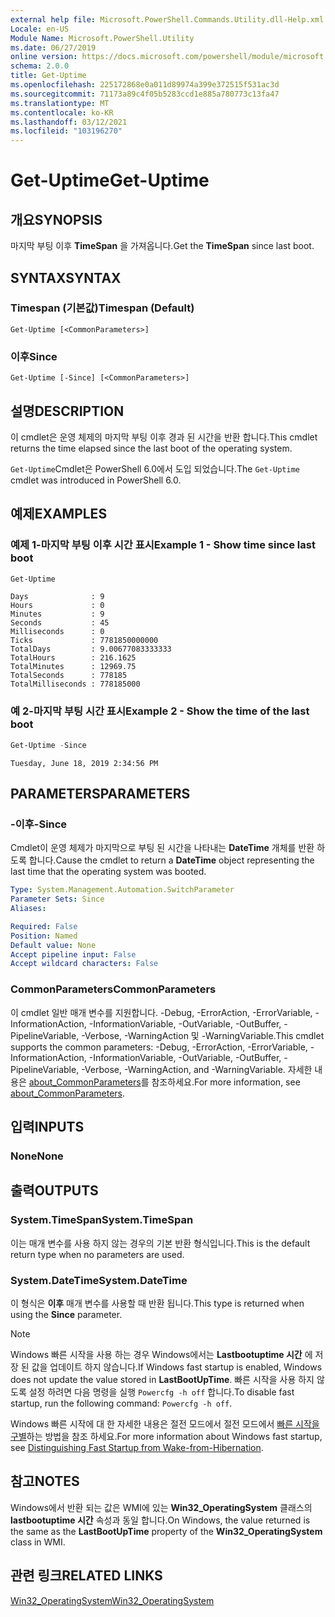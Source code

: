 ```yaml
---
external help file: Microsoft.PowerShell.Commands.Utility.dll-Help.xml
Locale: en-US
Module Name: Microsoft.PowerShell.Utility
ms.date: 06/27/2019
online version: https://docs.microsoft.com/powershell/module/microsoft.powershell.utility/get-uptime?view=powershell-7.1&WT.mc_id=ps-gethelp
schema: 2.0.0
title: Get-Uptime
ms.openlocfilehash: 225172868e0a011d89974a399e372515f531ac3d
ms.sourcegitcommit: 71173a89c4f05b5283ccd1e885a780773c13fa47
ms.translationtype: MT
ms.contentlocale: ko-KR
ms.lasthandoff: 03/12/2021
ms.locfileid: "103196270"
---
```

# <span data-ttu-id="ee91a-102">Get-Uptime</span><span class="sxs-lookup"><span data-stu-id="ee91a-102">Get-Uptime</span></span>

## <span data-ttu-id="ee91a-103">개요</span><span class="sxs-lookup"><span data-stu-id="ee91a-103">SYNOPSIS</span></span>
<span data-ttu-id="ee91a-104">마지막 부팅 이후 **TimeSpan** 을 가져옵니다.</span><span class="sxs-lookup"><span data-stu-id="ee91a-104">Get the **TimeSpan** since last boot.</span></span>

## <span data-ttu-id="ee91a-105">SYNTAX</span><span class="sxs-lookup"><span data-stu-id="ee91a-105">SYNTAX</span></span>

### <span data-ttu-id="ee91a-106">Timespan (기본값)</span><span class="sxs-lookup"><span data-stu-id="ee91a-106">Timespan (Default)</span></span>

```
Get-Uptime [<CommonParameters>]
```

### <span data-ttu-id="ee91a-107">이후</span><span class="sxs-lookup"><span data-stu-id="ee91a-107">Since</span></span>

```
Get-Uptime [-Since] [<CommonParameters>]
```

## <span data-ttu-id="ee91a-108">설명</span><span class="sxs-lookup"><span data-stu-id="ee91a-108">DESCRIPTION</span></span>

<span data-ttu-id="ee91a-109">이 cmdlet은 운영 체제의 마지막 부팅 이후 경과 된 시간을 반환 합니다.</span><span class="sxs-lookup"><span data-stu-id="ee91a-109">This cmdlet returns the time elapsed since the last boot of the operating system.</span></span>

<span data-ttu-id="ee91a-110">`Get-Uptime`Cmdlet은 PowerShell 6.0에서 도입 되었습니다.</span><span class="sxs-lookup"><span data-stu-id="ee91a-110">The `Get-Uptime` cmdlet was introduced in PowerShell 6.0.</span></span>

## <span data-ttu-id="ee91a-111">예제</span><span class="sxs-lookup"><span data-stu-id="ee91a-111">EXAMPLES</span></span>

### <span data-ttu-id="ee91a-112">예제 1-마지막 부팅 이후 시간 표시</span><span class="sxs-lookup"><span data-stu-id="ee91a-112">Example 1 - Show time since last boot</span></span>

```powershell
Get-Uptime
```

```Output
Days              : 9
Hours             : 0
Minutes           : 9
Seconds           : 45
Milliseconds      : 0
Ticks             : 7781850000000
TotalDays         : 9.00677083333333
TotalHours        : 216.1625
TotalMinutes      : 12969.75
TotalSeconds      : 778185
TotalMilliseconds : 778185000
```

### <span data-ttu-id="ee91a-113">예 2-마지막 부팅 시간 표시</span><span class="sxs-lookup"><span data-stu-id="ee91a-113">Example 2 - Show the time of the last boot</span></span>

```powershell
Get-Uptime -Since
```

```Output
Tuesday, June 18, 2019 2:34:56 PM
```

## <span data-ttu-id="ee91a-114">PARAMETERS</span><span class="sxs-lookup"><span data-stu-id="ee91a-114">PARAMETERS</span></span>

### <span data-ttu-id="ee91a-115">-이후</span><span class="sxs-lookup"><span data-stu-id="ee91a-115">-Since</span></span>

<span data-ttu-id="ee91a-116">Cmdlet이 운영 체제가 마지막으로 부팅 된 시간을 나타내는 **DateTime** 개체를 반환 하도록 합니다.</span><span class="sxs-lookup"><span data-stu-id="ee91a-116">Cause the cmdlet to return a **DateTime** object representing the last time that the operating system was booted.</span></span>

```yaml
Type: System.Management.Automation.SwitchParameter
Parameter Sets: Since
Aliases:

Required: False
Position: Named
Default value: None
Accept pipeline input: False
Accept wildcard characters: False
```

### <span data-ttu-id="ee91a-117">CommonParameters</span><span class="sxs-lookup"><span data-stu-id="ee91a-117">CommonParameters</span></span>

<span data-ttu-id="ee91a-118">이 cmdlet 일반 매개 변수를 지원합니다. -Debug, -ErrorAction, -ErrorVariable, -InformationAction, -InformationVariable, -OutVariable, -OutBuffer, -PipelineVariable, -Verbose, -WarningAction 및 -WarningVariable.</span><span class="sxs-lookup"><span data-stu-id="ee91a-118">This cmdlet supports the common parameters: -Debug, -ErrorAction, -ErrorVariable, -InformationAction, -InformationVariable, -OutVariable, -OutBuffer, -PipelineVariable, -Verbose, -WarningAction, and -WarningVariable.</span></span> <span data-ttu-id="ee91a-119">자세한 내용은 [about_CommonParameters](https://go.microsoft.com/fwlink/?LinkID=113216)를 참조하세요.</span><span class="sxs-lookup"><span data-stu-id="ee91a-119">For more information, see [about_CommonParameters](https://go.microsoft.com/fwlink/?LinkID=113216).</span></span>

## <span data-ttu-id="ee91a-120">입력</span><span class="sxs-lookup"><span data-stu-id="ee91a-120">INPUTS</span></span>

### <span data-ttu-id="ee91a-121">None</span><span class="sxs-lookup"><span data-stu-id="ee91a-121">None</span></span>

## <span data-ttu-id="ee91a-122">출력</span><span class="sxs-lookup"><span data-stu-id="ee91a-122">OUTPUTS</span></span>

### <span data-ttu-id="ee91a-123">System.TimeSpan</span><span class="sxs-lookup"><span data-stu-id="ee91a-123">System.TimeSpan</span></span>

<span data-ttu-id="ee91a-124">이는 매개 변수를 사용 하지 않는 경우의 기본 반환 형식입니다.</span><span class="sxs-lookup"><span data-stu-id="ee91a-124">This is the default return type when no parameters are used.</span></span>

### <span data-ttu-id="ee91a-125">System.DateTime</span><span class="sxs-lookup"><span data-stu-id="ee91a-125">System.DateTime</span></span>

<span data-ttu-id="ee91a-126">이 형식은 **이후** 매개 변수를 사용할 때 반환 됩니다.</span><span class="sxs-lookup"><span data-stu-id="ee91a-126">This type is returned when using the **Since** parameter.</span></span>

> [!NOTE]
> <span data-ttu-id="ee91a-127">Windows 빠른 시작을 사용 하는 경우 Windows에서는 **Lastbootuptime 시간** 에 저장 된 값을 업데이트 하지 않습니다.</span><span class="sxs-lookup"><span data-stu-id="ee91a-127">If Windows fast startup is enabled, Windows does not update the value stored in **LastBootUpTime**.</span></span> <span data-ttu-id="ee91a-128">빠른 시작을 사용 하지 않도록 설정 하려면 다음 명령을 실행 `Powercfg -h off` 합니다.</span><span class="sxs-lookup"><span data-stu-id="ee91a-128">To disable fast startup, run the following command: `Powercfg -h off`.</span></span>
>
> <span data-ttu-id="ee91a-129">Windows 빠른 시작에 대 한 자세한 내용은 절전 모드에서 절전 모드에서 [빠른 시작을 구별](/windows-hardware/drivers/kernel/distinguishing-fast-startup-from-wake-from-hibernation)하는 방법을 참조 하세요.</span><span class="sxs-lookup"><span data-stu-id="ee91a-129">For more information about Windows fast startup, see [Distinguishing Fast Startup from Wake-from-Hibernation](/windows-hardware/drivers/kernel/distinguishing-fast-startup-from-wake-from-hibernation).</span></span>

## <span data-ttu-id="ee91a-130">참고</span><span class="sxs-lookup"><span data-stu-id="ee91a-130">NOTES</span></span>

<span data-ttu-id="ee91a-131">Windows에서 반환 되는 값은 WMI에 있는 **Win32_OperatingSystem** 클래스의 **lastbootuptime 시간** 속성과 동일 합니다.</span><span class="sxs-lookup"><span data-stu-id="ee91a-131">On Windows, the value returned is the same as the **LastBootUpTime** property of the **Win32_OperatingSystem** class in WMI.</span></span>

## <span data-ttu-id="ee91a-132">관련 링크</span><span class="sxs-lookup"><span data-stu-id="ee91a-132">RELATED LINKS</span></span>

[<span data-ttu-id="ee91a-133">Win32_OperatingSystem</span><span class="sxs-lookup"><span data-stu-id="ee91a-133">Win32_OperatingSystem</span></span>](/windows/win32/cimwin32prov/win32-operatingsystem#properties)

